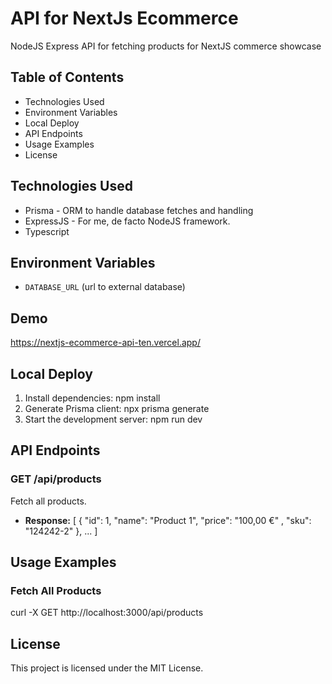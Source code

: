 # API for NextJs Ecommerce

NodeJS Express API for fetching products for NextJS commerce showcase

## Table of Contents

- Technologies Used
- Environment Variables
- Local Deploy
- API Endpoints
- Usage Examples
- License

## Technologies Used

- Prisma - ORM to handle database fetches and handling
- ExpressJS - For me, de facto NodeJS framework.
- Typescript

## Environment Variables

- `DATABASE_URL` (url to external database)


## Demo

https://nextjs-ecommerce-api-ten.vercel.app/

## Local Deploy

1. Install dependencies:
   npm install
2. Generate Prisma client:
   npx prisma generate
3. Start the development server:
   npm run dev

## API Endpoints

### GET /api/products

Fetch all products.

- **Response:**
  [
  {
  "id": 1,
  "name": "Product 1",
  "price": "100,00 €" ,
  "sku": "124242-2"
  },
  ...
  ]

## Usage Examples

### Fetch All Products

curl -X GET http://localhost:3000/api/products

## License

This project is licensed under the MIT License.
